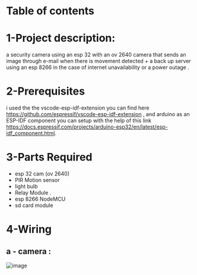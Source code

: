 # Table of contents
# 1-Project description:
a security camera using an esp 32 with an ov 2640 camera that sends an image through e-mail when there is movement detected + a back up server using an esp 8266 in the case of internet unavailability or a power outage .
# 2-Prerequisites 
i used the the vscode-esp-idf-extension you can find here https://github.com/espressif/vscode-esp-idf-extension , and arduino as an ESP-IDF component you can setup with the help of this link https://docs.espressif.com/projects/arduino-esp32/en/latest/esp-idf_component.html.
# 3-Parts Required
- esp 32 cam (ov 2640) 
- PIR Motion sensor 
- light bulb 
- Relay Module . 
- esp 8266 NodeMCU 
- sd card module 
# 4-Wiring 
## a - camera : 
![image](https://github.com/user-attachments/assets/3d49b327-5ce9-4199-ad10-69667858e061)






    





    
